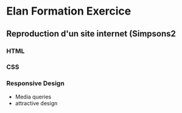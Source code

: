 # Elan Formation Exercice 

## Reproduction d'un site internet (Simpsons2 


### HTML

### CSS

### Responsive Design

 - Media queries
 - attractive design